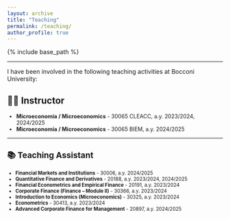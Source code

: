 ```yaml
---
layout: archive
title: "Teaching"
permalink: /teaching/
author_profile: true
---
```


{% include base_path %}


---
I have been involved in the following teaching activities at Bocconi University: 

## 🧑‍🏫 Instructor
<span style="font-size: 0.9em;">

- **Microeconomia / Microeconomics** - 30065 CLEACC, a.y. 2023/2024, 2024/2025
- **Microeconomia / Microeconomics** - 30065 BIEM, a.y. 2024/2025

---

## 📚 Teaching Assistant
<span style="font-size: 0.9em;">

- **Financial Markets and Institutions** - 30006, a.y. 2024/2025
- **Quantitative Finance and Derivatives** - 20188, a.y. 2023/2024, 2024/2025
- **Financial Econometrics and Empirical Finance** - 20191, a.y. 2023/2024 
- **Corporate Finance (Finance – Module II)**  - 30366, a.y. 2023/2024
- **Introduction to Economics (Microeconomics)** - 30325, a.y. 2023/2024
- **Econometrics** - 30413, a.y. 2023/2024
- **Advanced Corporate Finance for Management** - 20897, a.y. 2024/2025
